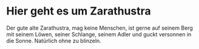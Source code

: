 # Hier geht es um Zarathustra

Der gute alte Zarathustra, mag keine Menschen, ist gerne auf seinem Berg mit seinem Löwen, seiner Schlange, seinem Adler und guckt versonnen in die Sonne. Natürlich ohne zu blinzeln.
